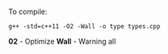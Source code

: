 To compile:

```shell
g++ -std=c++11 -O2 -Wall -o type types.cpp
```

**02** - Optimize
**Wall** - Warning all
